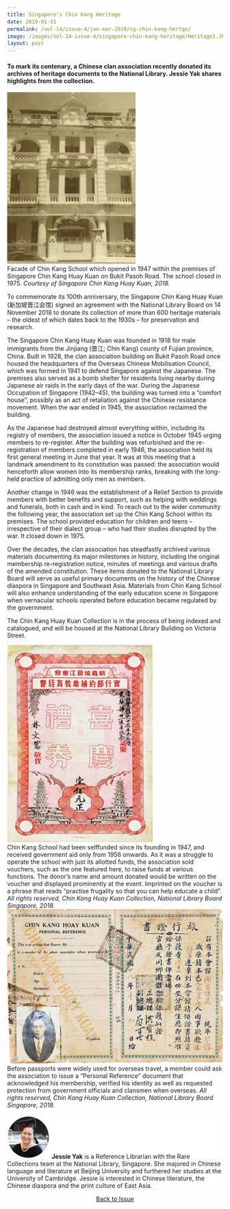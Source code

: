 ```yaml
---
title: Singapore’s Chin Kang Heritage
date: 2019-01-31
permalink: /vol-14/issue-4/jan-mar-2019/sg-chin-kang-hertge/
image: /images/Vol-14-issue-4/singapore-chin-kang-heritage/Heritage1.JPG
layout: post
---
```

#### To mark its centenary, a Chinese clan association recently donated its archives of heritage documents to the National Library. **Jessie Yak** shares highlights from the collection.

<img style="width: 300px; height: 400px;" src="/images/Vol-14-issue-4/singapore-chin-kang-heritage/Heritage1.JPG">
<div style="background-color: white;">Facade of Chin Kang School which opened in 1947 within the premises of Singapore Chin Kang Huay Kuan on Bukit Pasoh Road. The school closed in 1975. <i>Courtesy of Singapore Chin Kang Huay Kuan, 2018.</i></div>

To commemorate its 100th anniversary, the Singapore Chin Kang Huay Kuan (新加坡晋江会馆) signed an agreement with the National Library Board on 14 November 2018 to donate its collection of more than 600 heritage materials – the oldest of which dates back to the 1930s – for preservation and research.

The Singapore Chin Kang Huay Kuan was founded in 1918 for male immigrants from the Jinjiang (晋江; Chin Kang) county of Fujian province, China. Built in 1928, the clan association building on Bukit Pasoh Road once housed the headquarters of the Overseas Chinese Mobilisation Council, which was formed in 1941 to defend Singapore against the Japanese. The premises also served as a bomb shelter for residents living nearby during Japanese air raids in the early days of the war. During the Japanese Occupation of Singapore (1942–45), the building was turned into a “comfort house”, possibly as an act of retaliation against the Chinese resistance movement. When the war ended in 1945, the association reclaimed the building.

As the Japanese had destroyed almost everything within, including its registry of members, the association issued a notice in October 1945 urging members to re-register. After the building was refurbished and the re-registration of members completed in early 1946, the association held its first general meeting in June that year. It was at this meeting that a landmark amendment to its constitution was passed: the association would henceforth allow women into its membership ranks, breaking with the long-held practice of admitting only men as members.

Another change in 1946 was the establishment of a Relief Section to provide members with better benefits and support, such as helping with weddings and funerals, both in cash and in kind. To reach out to the wider community the following year, the association set up the Chin Kang School within its premises. The school provided education for children and teens – irrespective of their dialect group – who had their studies disrupted by the war. It closed down in 1975.

Over the decades, the clan association has steadfastly archived various materials documenting its major milestones in history, including the original membership re-registration notice, minutes of meetings and various drafts of the amended constitution. These items donated to the National Library Board will serve as useful primary documents on the history of the Chinese diaspora in Singapore and Southeast Asia. Materials from Chin Kang School will also enhance understanding of the early education scene in Singapore when vernacular schools operated before education became regulated by the government.

The Chin Kang Huay Kuan Collection is in the process of being indexed and catalogued, and will be housed at the National Library Building on Victoria Street.

<img style="width: 340px; height: 460px;" src="/images/Vol-14-issue-4/singapore-chin-kang-heritage/Heritage2.JPG">
<div style="background-color: white;">Chin Kang School had been selffunded since its founding in 1947, and received government aid only from 1956 onwards. As it was a struggle to operate the school with just its allotted funds, the association sold vouchers, such as the one featured here, to raise funds at various functions. The donor’s name and amount donated would be written on the voucher and displayed prominently at the event. Imprinted on the voucher is a phrase that reads “practise frugality so that you can help educate a child”. <i>All rights reserved, Chin Kang Huay Kuan Collection, National Library Board Singapore, 2018.</i></div>

<img style="width: 650px; height: 360px;" src="/images/Vol-14-issue-4/singapore-chin-kang-heritage/Heritage3.JPG">
<div style="background-color: white;">Before passports were widely used for overseas travel, a member could ask the association to issue a “Personal Reference” document that acknowledged his membership, verified his identity as well as requested protection from government officials and clansmen when overseas. <i>All rights reserved, Chin Kang Huay Kuan Collection, National Library Board Singapore, 2018.</i></div>

<br>
<div style="background-color: white;">
<img src="/images/Vol-14-issue-4/singapore-chin-kang-heritage/j.JPG" style="width: 100px; height: 100px;">
<b>Jessie Yak</b> is a Reference Librarian with the Rare Collections team at the National Library, Singapore. She majored in Chinese language and literature at Beijing University and furthered her studies at the University of Cambridge. Jessie is interested in Chinese literature, the Chinese diaspora and the print culture of East Asia.
</div>

<a href="https://biblioasia.nlb.gov.sg/vol-14/issue-4/jan-mar-2019/"><center>Back to Issue</center></a>
